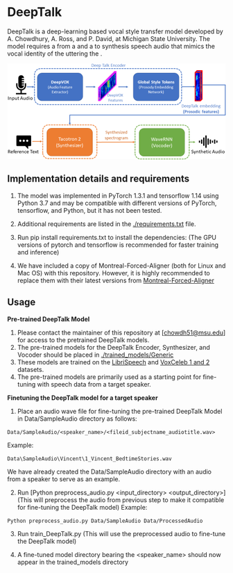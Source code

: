 
DeepTalk
===============================

DeepTalk is a deep-learning based vocal style transfer model developed by A. Chowdhury, A. Ross, and P. David, at Michigan State University.
The model requires a <reference audio> from a <target speaker> and a <sample text> to synthesis speech audio that mimics the vocal identity of the <target speaker> uttering the <sample text>. 

![DeepTalk Model](/images/DeepTalk.png)


## Implementation details and requirements

1) The model was implemented in PyTorch 1.3.1 and tensorflow 1.14 using Python 3.7 and may be compatible with different versions of PyTorch, tensorflow, and Python, but it has not been tested.

2) Additional requirements are listed in the [./requirements.txt](./requirements.txt) file. 

3) Run pip install requirements.txt to install the dependencies:
(The GPU versions of pytorch and tensorflow is recommended for faster training and inference)

4) We have included a copy of Montreal-Forced-Aligner (both for Linux and Mac OS) with this repository. However, it is highly recommended to replace them with their latest versions from
[Montreal-Forced-Aligner](https://montreal-forced-aligner.readthedocs.io/en/latest/installation.html#linux)

## Usage

**Pre-trained DeepTalk Model**

1) Please contact the maintainer of this repository at [chowdh51@msu.edu] for access to the pretrained DeepTalk models.
2) The pre-trained models for the DeepTalk Encoder, Synthesizer, and Vocoder should be placed in [./trained_models/Generic](./trained_models/Generic)
3) These models are trained on the [LibriSpeech](http://www.openslr.org/resources/12/train-other-500.tar.gz) and [VoxCeleb 1 and 2](http://www.robots.ox.ac.uk/~vgg/data/voxceleb/) datasets.
4) The pre-trained models are primarily used as a starting point for fine-tuning with speech data from a target speaker.

**Finetuning the DeepTalk model for a target speaker**

1) Place an audio wave file for fine-tuning the pre-trained DeepTalk Model in Data/SampleAudio directory as follows:
```
Data/SampleAudio/<speaker_name>/<fileid_subjectname_audiotitle.wav>
```
Example:
```
Data\SampleAudio\Vincent\1_Vincent_BedtimeStories.wav
```
We have already created the Data/SampleAudio directory with an audio from a speaker to serve as an example.

2) Run [Python preprocess_audio.py <input_directory> <output_directory>](This will preprocess the audio from previous step to make it compatible for fine-tuning the DeepTalk model)
Example: 
```
Python preprocess_audio.py Data/SampleAudio Data/ProcessedAudio
```

3) Run train_DeepTalk.py (This will use the preprocessed audio to fine-tune the DeepTalk model)

4) A fine-tuned model directory bearing the <speaker_name> should now appear in the trained_models directory

